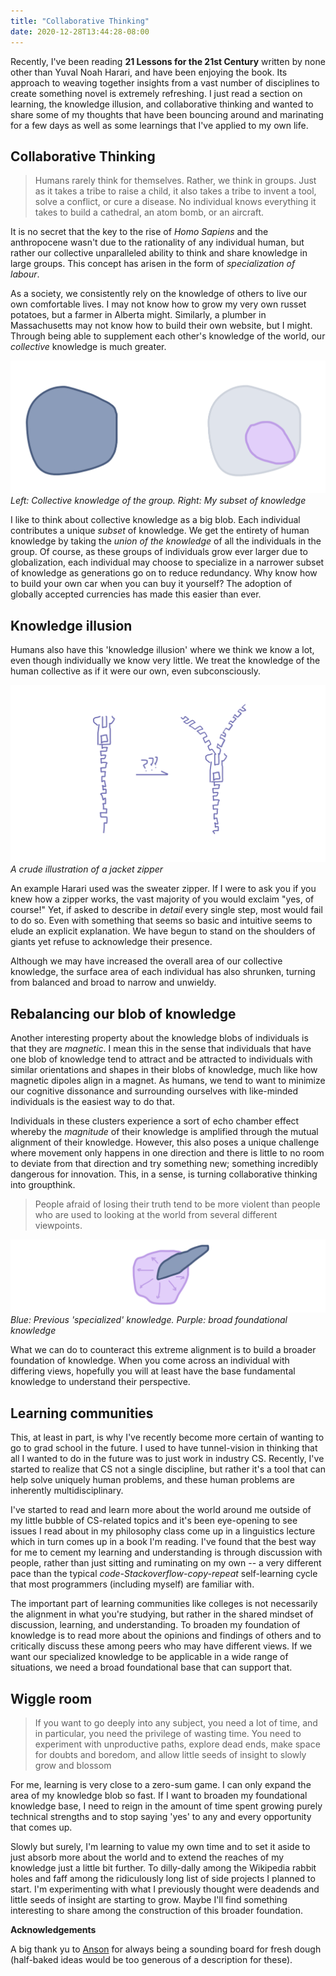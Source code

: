 ```yaml
---
title: "Collaborative Thinking"
date: 2020-12-28T13:44:28-08:00
---
```


Recently, I've been reading **21 Lessons for the 21st Century** written by none other than Yuval Noah Harari, and have been enjoying the book. Its approach to weaving together insights from a vast number of disciplines to create something novel is extremely refreshing. I just read a section on learning, the knowledge illusion, and collaborative thinking and wanted to share some of my thoughts that have been bouncing around and marinating for a few days as well as some learnings that I've applied to my own life.

## Collaborative Thinking
> Humans rarely think for themselves. Rather, we think in groups. Just as it takes a tribe to raise a child, it also takes a tribe to invent a tool, solve a conflict, or cure a disease. No individual knows everything it takes to build a cathedral, an atom bomb, or an aircraft. 

It is no secret that the key to the rise of *Homo Sapiens* and the anthropocene wasn't due to the rationality of any individual human, but rather our collective unparalleled ability to think and share knowledge in large groups. This concept has arisen in the form of *specialization of labour*.

As a society, we consistently rely on the knowledge of others to live our own comfortable lives. I may not know how to grow my very own russet potatoes, but a farmer in Alberta might. Similarly, a plumber in Massachusetts may not know how to build their own website, but I might. Through being able to supplement each other's knowledge of the world, our *collective* knowledge is much greater.

![Left: Collective knowledge of the group. Right: My subset of knowledge](/img/knowledge.png)*Left: Collective knowledge of the group. Right: My subset of knowledge*

I like to think about collective knowledge as a big blob. Each individual contributes a unique *subset* of knowledge. We get the entirety of human knowledge by taking the *union of the knowledge* of all the individuals in the group. Of course, as these groups of individuals grow ever larger due to globalization, each individual may choose to specialize in a narrower subset of knowledge as generations go on to reduce redundancy. Why know how to build your own car when you can buy it yourself? The adoption of globally accepted currencies has made this easier than ever.

## Knowledge illusion
Humans also have this 'knowledge illusion' where we think we know a lot, even though individually we know very little. We treat the knowledge of the human collective as if it were our own, even subconsciously.

![A crude illustration of a jacket zipper](/img/zipper.png)*A crude illustration of a jacket zipper*

An example Harari used was the sweater zipper. If I were to ask you if you knew how a zipper works, the vast majority of you would exclaim "yes, of course!" Yet, if asked to describe in *detail* every single step, most would fail to do so. Even with something that seems so basic and intuitive seems to elude an explicit explanation. We have begun to stand on the shoulders of giants yet refuse to acknowledge their presence.

Although we may have increased the overall area of our collective knowledge, the surface area of each individual has also shrunken, turning from balanced and broad to narrow and unwieldy.

## Rebalancing our blob of knowledge
Another interesting property about the knowledge blobs of individuals is that they are *magnetic*. I mean this in the sense that individuals that have one blob of knowledge tend to attract and be attracted to individuals with similar orientations and shapes in their blobs of knowledge, much like how magnetic dipoles align in a magnet. As humans, we tend to want to minimize our cognitive dissonance and surrounding ourselves with like-minded individuals is the easiest way to do that.

Individuals in these clusters experience a sort of echo chamber effect whereby the *magnitude* of their knowledge is amplified through the mutual alignment of their knowledge. However, this also poses a unique challenge where movement only happens in one direction and there is little to no room to deviate from that direction and try something new; something incredibly dangerous for innovation. This, in a sense, is turning collaborative thinking into groupthink.

> People afraid of losing their truth tend to be more violent than people who are used to looking at the world from several different viewpoints.

![Broadening our base fundamental knowledge. Blue: Previous 'specialized' knowledge. Purple: broad foundational knowledge](/img/spikes.png)*Blue: Previous 'specialized' knowledge. Purple: broad foundational knowledge*

What we can do to counteract this extreme alignment is to build a broader foundation of knowledge. When you come across an individual with differing views, hopefully you will at least have the base fundamental knowledge to understand their perspective.

## Learning communities
This, at least in part, is why I've recently become more certain of wanting to go to grad school in the future. I used to have tunnel-vision in thinking that all I wanted to do in the future was to just work in industry CS. Recently, I've started to realize that CS not a single discipline, but rather it's a tool that can help solve uniquely human problems, and these human problems are inherently multidisciplinary.

I've started to read and learn more about the world around me outside of my little bubble of CS-related topics and it's been eye-opening to see issues I read about in my philosophy class come up in a linguistics lecture which in turn comes up in a book I'm reading. I've found that the best way for me to cement my learning and understanding is through discussion with people, rather than just sitting and ruminating on my own -- a very different pace than the typical *code-Stackoverflow-copy-repeat* self-learning cycle that most programmers (including myself) are familiar with.

The important part of learning communities like colleges is not necessarily the alignment in what you're studying, but rather in the shared mindset of discussion, learning, and understanding. To broaden my foundation of knowledge is to read more about the opinions and findings of others and to critically discuss these among peers who may have different views. If we want our specialized knowledge to be applicable in a wide range of situations, we need a broad foundational base that can support that.

## Wiggle room
> If you want to go deeply into any subject, you need a lot of time, and in particular, you need the privilege of wasting time. You need to experiment with unproductive paths, explore dead ends, make space for doubts and boredom, and allow little seeds of insight to slowly grow and blossom

For me, learning is very close to a zero-sum game. I can only expand the area of my knowledge blob so fast. If I want to broaden my foundational knowledge base, I need to reign in the amount of time spent growing purely technical strengths and to stop saying 'yes' to any and every opportunity that comes up.

Slowly but surely, I'm learning to value my own time and to set it aside to just absorb more about the world and to extend the reaches of my knowledge just a little bit further. To dilly-dally among the Wikipedia rabbit holes and faff among the ridiculously long list of side projects I planned to start. I'm experimenting with what I previously thought were deadends and little seeds of insight are starting to grow. Maybe I'll find something interesting to share among the construction of this broader foundation.

**Acknowledgements**

A big thank yu to [Anson](https://twitter.com/ansonyuu) for always being a sounding board for fresh dough (half-baked ideas would be too generous of a description for these).
